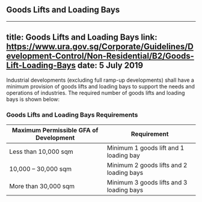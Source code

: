 
## Goods Lifts and Loading Bays
---
title: Goods Lifts and Loading Bays
link: https://www.ura.gov.sg/Corporate/Guidelines/Development-Control/Non-Residential/B2/Goods-Lift-Loading-Bays
date: 5 July 2019
---

Industrial developments (excluding full ramp-up developments) shall have a minimum provision of goods lifts and loading bays to support the needs and operations of industries. The required number of goods lifts and loading bays is shown below:

### Goods Lifts and Loading Bays Requirements

| Maximum Permissible GFA of Development | Requirement                              |
| -------------------------------------- | ---------------------------------------- |
| Less than 10,000 sqm                   | Minimum 1 goods lift and 1 loading bay   |
| 10,000 – 30,000 sqm                    | Minimum 2 goods lifts and 2 loading bays |
| More than 30,000 sqm                   | Minimum 3 goods lifts and 3 loading bays |
